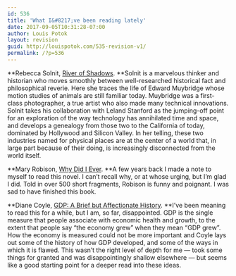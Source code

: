 ```yaml
---
id: 536
title: 'What I&#8217;ve been reading lately'
date: 2017-09-05T10:31:28-07:00
author: Louis Potok
layout: revision
guid: http://louispotok.com/535-revision-v1/
permalink: /?p=536
---
```

**Rebecca Solnit, [River of Shadows](http://amzn.to/2vIt3ks). **Solnit is a marvelous thinker and historian who moves smoothly between well-researched historical fact and philosophical reverie. Here she traces the life of Edward Muybridge whose motion studies of animals are still familiar today. Muybridge was a first-class photographer, a true artist who also made many technical innovations. Solnit takes his collaboration with Leland Stanford as the jumping-off point for an exploration of the way technology has annihilated time and space, and develops a genealogy from those two to the California of today, dominated by Hollywood and Silicon Valley. In her telling, these two industries named for physical places are at the center of a world that, in large part because of their doing, is increasingly disconnected from the world itself.

**Mary Robison, [Why Did I Ever](http://amzn.to/2x82Vjf). **A few years back I made a note to myself to read this novel. I can&#8217;t recall why, or at whose urging, but I&#8217;m glad I did. Told in over 500 short fragments, Robison is funny and poignant. I was sad to have finished this book.

**Diane Coyle, [GDP: A Brief but Affectionate History](http://amzn.to/2vIt3ks). **I&#8217;ve been meaning to read this for a while, but I am, so far, disappointed. GDP is the single measure that people associate with economic health and growth, to the extent that people say &#8220;the economy grew&#8221; when they mean &#8220;GDP grew&#8221;. How the economy is measured could not be more important and Coyle lays out some of the history of how GDP developed, and some of the ways in which it is flawed. This wasn&#8217;t the right level of depth for me &#8212; took some things for granted and was disappointingly shallow elsewhere &#8212; but seems like a good starting point for a deeper read into these ideas.